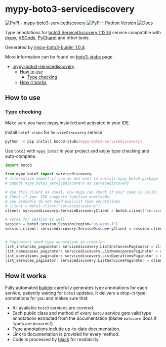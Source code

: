 # mypy-boto3-servicediscovery

[![PyPI - mypy-boto3-servicediscovery](https://img.shields.io/pypi/v/mypy-boto3-servicediscovery.svg?color=blue)](https://pypi.org/project/mypy-boto3-servicediscovery)
[![PyPI - Python Version](https://img.shields.io/pypi/pyversions/mypy-boto3-servicediscovery.svg?color=blue)](https://pypi.org/project/mypy-boto3-servicediscovery)
[![Docs](https://img.shields.io/readthedocs/mypy-boto3-builder.svg?color=blue)](https://mypy-boto3-builder.readthedocs.io/)

Type annotations for
[boto3.ServiceDiscovery 1.12.16](https://boto3.amazonaws.com/v1/documentation/api/1.12.16/reference/services/servicediscovery.html#ServiceDiscovery) service
compatible with [mypy](https://github.com/python/mypy), [VSCode](https://code.visualstudio.com/),
[PyCharm](https://www.jetbrains.com/pycharm/) and other tools.

Generated by [mypy-boto3-buider 1.0.4](https://github.com/vemel/mypy_boto3_builder).

More information can be found on [boto3-stubs](https://pypi.org/project/boto3-stubs/) page.

- [mypy-boto3-servicediscovery](#mypy-boto3-servicediscovery)
  - [How to use](#how-to-use)
    - [Type checking](#type-checking)
  - [How it works](#how-it-works)

## How to use

### Type checking

Make sure you have [mypy](https://github.com/python/mypy) installed and activated in your IDE.

Install `boto3-stubs` for `ServiceDiscovery` service.

```bash
python -m pip install boto3-stubs[mypy-boto3-servicediscovery]
```

Use `boto3` with `mypy_boto3` in your project and enjoy type checking and auto-complete.

```python
import boto3

from mypy_boto3 import servicediscovery
# alternative import if you do not want to install mypy_boto3 package
# import mypy_boto3_servicediscovery as servicediscovery

# Use this client as usual, now mypy can check if your code is valid.
# Check if your IDE supports function overloads,
# you probably do not need explicit type annotations
# client = boto3.client("servicediscovery")
client: servicediscovery.ServiceDiscoveryClient = boto3.client("servicediscovery")

# works for session as well
session = boto3.session.Session(region="us-west-1")
session_client: servicediscovery.ServiceDiscoveryClient = session.client("servicediscovery")


# Paginators need type annotation on creation
list_instances_paginator: servicediscovery.ListInstancesPaginator = client.get_paginator("list_instances")
list_namespaces_paginator: servicediscovery.ListNamespacesPaginator = client.get_paginator("list_namespaces")
list_operations_paginator: servicediscovery.ListOperationsPaginator = client.get_paginator("list_operations")
list_services_paginator: servicediscovery.ListServicesPaginator = client.get_paginator("list_services")
```

## How it works

Fully automated [builder](https://github.com/vemel/mypy_boto3_builder) carefully generates
type annotations for each service, patiently waiting for `boto3` updates. It delivers
a drop-in type annotations for you and makes sure that:

- All available `boto3` services are covered.
- Each public class and method of every `boto3` service gets valid type annotations
  extracted from the documentation (blame `botocore` docs if types are incorrect).
- Type annotations include up-to-date documentation.
- Link to documentation is provided for every method.
- Code is processed by [black](https://github.com/psf/black) for readability.